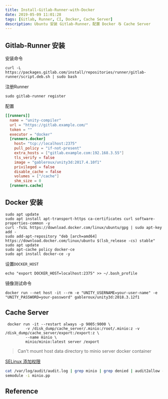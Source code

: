 ```yaml
---
title: Install-Gitlab-Runner-with-Docker
date: 2019-05-09 11:01:28
tags: [Gitlab, Runner, CI, Docker, Cache Server]
description: Ubuntu 安装 Gitlab-Runner，配置 Docker 与 Cache Server
---
```


## Gitlab-Runner 安装

安装命令

```shell
curl -L https://packages.gitlab.com/install/repositories/runner/gitlab-runner/script.deb.sh | sudo bash
```

注册Runner

```shell
sudo gitlab-runner register
```

配置

```conf
[[runners]]
  name = "unity-compiler"
  url = "https://gitlab.example.com/"
  token = ""
  executor = "docker"
  [runners.docker]
    host= "tcp://localhost:2375"
    pull_policy = "if-not-present"
    extra_hosts = ["gitlab.example.com:192.168.3.55"]
    tls_verify = false
    image = "gableroux/unity3d:2017.4.10f1"
    privileged = false
    disable_cache = false
    volumes = ["/cache"]
    shm_size = 0
  [runners.cache]
```

## Docker 安装

```shell
sudo apt update
sudo apt install apt-transport-https ca-certificates curl software-properties-common -y
curl -fsSL https://download.docker.com/linux/ubuntu/gpg | sudo apt-key add -
sudo add-apt-repository "deb [arch=amd64] https://download.docker.com/linux/ubuntu $(lsb_release -cs) stable"
sudo apt update
sudo apt-cache policy docker-ce
sudo apt install docker-ce -y
```

设置`DOCKER_HOST`

```shell
echo "export DOCKER_HOST=localhost:2375" >> ~/.bash_profile
```

镜像测试命令

```shell
docker run --net host -it --rm -e "UNITY_USERNAME=your-user-name" -e "UNITY_PASSWORD=your-password" gableroux/unity3d:2018.3.12f1
```

## Cache Server

```shell
 docker run -it --restart always -p 9005:9000 \
         -v /disk_dump/cache_server/.minio:/root/.minio:z -v /disk_dump/cache_server/export:/export:z \
         --name minio \
         minio/minio:latest server /export
```

> Can't mount host data directory to minio server docker container

[SELinux 添加权限][3]

```bash
cat /var/log/audit/audit.log | grep minio | grep denied | audit2allow -M minio
semodule -i minio.pp
```

## Reference

[1]: https://gitlab.com/gitlab-org/gitlab-runner/blob/master/docs/install/linux-repository.md
[2]: https://www.digitalocean.com/community/tutorials/how-to-install-and-use-docker-on-ubuntu-18-04
[2]: https://docs.gitlab.com/runner/configuration/autoscale.html#distributed-runners-caching
[3]: https://github.com/minio/minio/issues/6237
